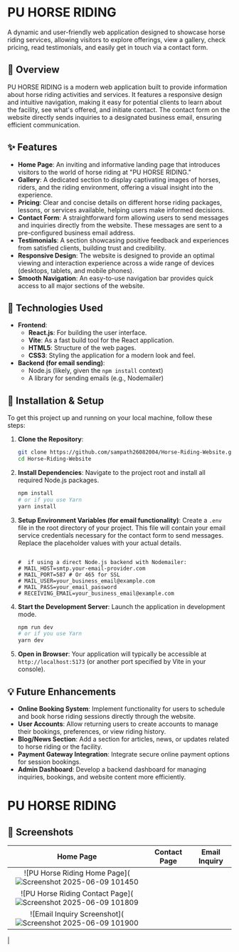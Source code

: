 
# PU HORSE RIDING

A dynamic and user-friendly web application designed to showcase horse riding services, allowing visitors to explore offerings, view a gallery, check pricing, read testimonials, and easily get in touch via a contact form.

## 📌 Overview

PU HORSE RIDING is a modern web application built to provide information about horse riding activities and services. It features a responsive design and intuitive navigation, making it easy for potential clients to learn about the facility, see what's offered, and initiate contact. The contact form on the website directly sends inquiries to a designated business email, ensuring efficient communication.

## ✨ Features

  * **Home Page**: An inviting and informative landing page that introduces visitors to the world of horse riding at "PU HORSE RIDING."
  * **Gallery**: A dedicated section to display captivating images of horses, riders, and the riding environment, offering a visual insight into the experience.
  * **Pricing**: Clear and concise details on different horse riding packages, lessons, or services available, helping users make informed decisions.
  * **Contact Form**: A straightforward form allowing users to send messages and inquiries directly from the website. These messages are sent to a pre-configured business email address.
  * **Testimonials**: A section showcasing positive feedback and experiences from satisfied clients, building trust and credibility.
  * **Responsive Design**: The website is designed to provide an optimal viewing and interaction experience across a wide range of devices (desktops, tablets, and mobile phones).
  * **Smooth Navigation**: An easy-to-use navigation bar provides quick access to all major sections of the website.

## 🚀 Technologies Used

  * **Frontend**:
      * **React.js**: For building the user interface.
      * **Vite**: As a fast build tool for the React application.
      * **HTML5**: Structure of the web pages.
      * **CSS3**: Styling the application for a modern look and feel.
  * **Backend (for email sending)**:
      * Node.js (likely, given the `npm install` context)
      * A library for sending emails (e.g., Nodemailer)

## 🔧 Installation & Setup

To get this project up and running on your local machine, follow these steps:

1.  **Clone the Repository**:

    ```bash
    git clone https://github.com/sampath26082004/Horse-Riding-Website.git
    cd Horse-Riding-Website
    ```

2.  **Install Dependencies**:
    Navigate to the project root and install all required Node.js packages.

    ```bash
    npm install
    # or if you use Yarn
    yarn install
    ```

3.  **Setup Environment Variables (for email functionality)**:
    Create a `.env` file in the root directory of your project. This file will contain your email service credentials necessary for the contact form to send messages. Replace the placeholder values with your actual details.

    ```dotenv
   
    #  if using a direct Node.js backend with Nodemailer:
    # MAIL_HOST=smtp.your-email-provider.com
    # MAIL_PORT=587 # Or 465 for SSL
    # MAIL_USER=your_business_email@example.com
    # MAIL_PASS=your_email_password
    # RECEIVING_EMAIL=your_business_email@example.com
    ```


4.  **Start the Development Server**:
    Launch the application in development mode.

    ```bash
    npm run dev
    # or if you use Yarn
    yarn dev
    ```

5.  **Open in Browser**:
    Your application will typically be accessible at `http://localhost:5173` (or another port specified by Vite in your console).

## 💡 Future Enhancements

  * **Online Booking System**: Implement functionality for users to schedule and book horse riding sessions directly through the website.
  * **User Accounts**: Allow returning users to create accounts to manage their bookings, preferences, or view riding history.
  * **Blog/News Section**: Add a section for articles, news, or updates related to horse riding or the facility.
  * **Payment Gateway Integration**: Integrate secure online payment options for session bookings.
  * **Admin Dashboard**: Develop a backend dashboard for managing inquiries, bookings, and website content more efficiently.

# PU HORSE RIDING

## 📸 Screenshots

| Home Page | Contact Page | Email Inquiry |
| :---: | :---: | :---: |
| ![PU Horse Riding Home Page](![Screenshot 2025-06-09 101450](https://github.com/user-attachments/assets/72212a56-992f-443a-9900-bf54ae5e305f)
| ![PU Horse Riding Contact Page](![Screenshot 2025-06-09 101809](https://github.com/user-attachments/assets/ae6b3c9b-8993-420d-9e92-b4b80a25f1b6)
| ![Email Inquiry Screenshot](![Screenshot 2025-06-09 101900](https://github.com/user-attachments/assets/35a7b4c6-3ddf-401d-9177-9dbd484975ad)
|
